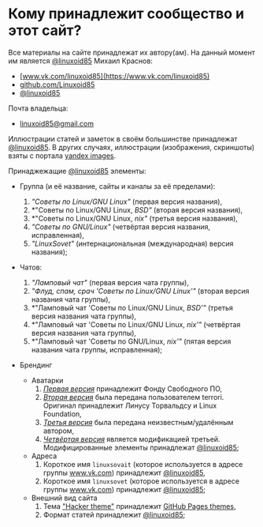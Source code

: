 # Кому принадлежит сообщество и этот сайт?

Все материалы на сайте принадлежат их автору(ам). На данный момент им является [@linuxoid85](authors.d/Linuxoid85.md) Михаил Краснов:
* [www.vk.com/linuxoid85](https://www.vk.com/linuxoid85)
* [github.com/Linuxoid85](https://github.com/Linuxoid85)
* [@linuxoid85](https://t.me/linuxoid85)

Почта владельца:
* [linuxoid85@gmail.com](mailto:linuxoid85@gmail.com)

Иллюстрации статей и заметок в своём большинстве принадлежат [@linuxoid85](authors.d/Linuxoid85.md). В других случаях, иллюстрации (изображения, скриншоты) взяты с портала [yandex images](https://yandex.ru/images/).

Принаджежащие [@linuxoid85](authors.d/Linuxoid85.md) элементы:
* Группа (и её название, сайты и каналы за её пределами):
	1. *"Советы по Linux/GNU Linux"* (первая версия названия),
	2. *"Советы по Linux/GNU Linux, *BSD"* (вторая версия названия),
	3. *"Советы по Linux/GNU Linux, *nix"* (третья версия названия),
	4. *"Советы по GNU/Linux"* (четвёртая версия названия, исправленная),
	5. *"LinuxSovet"* (интернациональная (международная) версия названия);
	
* Чатов:
	1. *"Ламповый чат"* (первая версия чата группы),
	2. *"Флуд, спам, срач 'Советы по Linux/GNU Linux'"* (вторая версия названия чата группы),
	3. *"Ламповый чат 'Советы по Linux/GNU Linux, *BSD'"* (третья версия названия чата группы),
	4. *"Ламповый чат 'Советы по Linux/GNU Linux, *nix'"* (четвёртая версия названия чата группы),
	5. *"Ламповый чат 'Советы по GNU/Linux, *nix'"* (пятая версия названия чата группы, исправленная);

* Брендинг
   * Аватарки
      1. [*Первая версия*](https://vk.com/photo-190836544_457239022) принадлежит Фонду Свободного ПО,
      2. [*Вторая версия*](https://vk.com/photo-190836544_457239142) была передана пользователем terrori. Оригинал принадлежит Линусу Торвальдсу и Linux Foundation,
      3. [*Третья версия*](https://vk.com/photo-190836544_457240810) была передана неизвестным/удалённым автором,
      4. [*Четвёртая версия*](https://vk.com/photo-190836544_457240845) является модификацией третьей. Модифицированные элементы принадлежат [@linuxoid85](authors.d/Linuxoid85.md);
   * Адреса
      1. Короткое имя `linuxsovait` (которое используется в адресе группы www.vk.com) принадлежит [@linuxoid85](authors.d/Linuxoid85.md),
      2. Короткое имя `linuxsovet` (которое используется в адресе группы www.vk.com) принадлежит [@linuxoid85](authors.d/Linuxoid85.md);
   * Внешний вид сайта
      1. Тема ["Hacker theme"](https://github.com/pages-themes/hacker) принадлежит [GitHub Pages themes](https://github.com/pages-themes),
      2. Формат статей принадлежит [@linuxoid85](authors.d/Linuxoid85.md);
